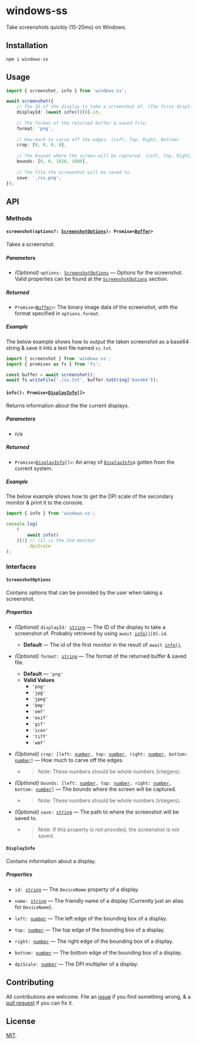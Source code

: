 # windows-ss

Take screenshots quickly (15-20ms) on Windows.



## Installation

`npm i windows-ss`



## Usage

```ts
import { screenshot, info } from 'windows-ss';

await screenshot({
    // The ID of the display to take a screenshot of. (The first display in this case)
    displayId: (await info())[0].id,
    
    // The format of the returned buffer & saved file.
    format: 'png',
    
    // How much to carve off the edges. (Left, Top, Right, Bottom)
    crop: [0, 0, 0, 0],
    
    // The bounds where the screen will be captured. (Left, Top, Right, Bottom)
    bounds: [0, 0, 1920, 1080],
    
    // The file the screenshot will be saved to.
    save: './ss.png', 
});
```



## API

### Methods

#### `screenshot(options?: `[`ScreenshotOptions`](#screenshotoptions)`): Promise<`[`Buffer`](https://nodejs.org/api/buffer.html)`>`

Takes a screenshot.

##### Parameters

* *(Optional)*  `options: `[`ScreenshotOptions`](#screenshotoptions) — Options for the screenshot. Valid properties can be found at the [`ScreenshotOptions`](#screenshotoptions) section.

##### Returned

* `Promise<`[`Buffer`](https://nodejs.org/api/buffer.html)`>`: The binary image data of the screenshot, with the format specified in `options.format`.

##### Example

The below example shows how to output the taken screenshot as a base64 string & save it into a text file named `ss.txt`.

```ts
import { screenshot } from 'windows-ss';
import { promises as fs } from 'fs';

const buffer = await screenshot();
await fs.writeFile('./ss.txt', buffer.toString('base64'));
```



#### `info(): Promise<`[`DisplayInfo`](#displayinfo)`[]>`

Returns information about the the current displays.

##### Parameters

* n/a

##### Returned

* `Promise<`[`DisplayInfo`](#displayinfo)`[]>`: An array of [`DisplayInfo`](#displayinfo)s gotten from the current system.

##### Example

The below example shows how to get the DPI scale of the secondary monitor & print it to the console.

```ts
import { info } from 'windows-ss';

console.log(
    (
        await info()
    )[1] // [1] is the 2nd monitor
    	.dpiScale
);
```



### Interfaces

#### `ScreenshotOptions`

Contains options that can be provided by the user when taking a screenshot.

##### Properties

*  *(Optional)*  `displayId: `[`string`](https://developer.mozilla.org/en-US/docs/Web/JavaScript/Reference/Global_Objects/String) — The ID of the display to take a screenshot of. Probably retrieved by using `await `[`info()`](#info)`[0].id`.
   
   *  **Default** — The id of the first monitor in the result of `await `[`info()`](#info).
   
*  *(Optional)*  `format: `[`string`](https://developer.mozilla.org/en-US/docs/Web/JavaScript/Reference/Global_Objects/String) — The format of the returned buffer & saved file.
   
   *  **Default** — `'png'`
   *  **Valid Values**
      *  `'png'`
      *  `'jpg' `
      *  `'jpeg'`
      *  `'bmp' `
      *  `'emf' `
      *  `'exif'`
      *  `'gif'`
      *  `'icon'`
      *  `'tiff'`
      *  `'wmf'`
   
* *(Optional)*  `crop: [left: `[`number`](https://developer.mozilla.org/en-US/docs/Web/JavaScript/Reference/Global_Objects/Number)`, top: `[`number`](https://developer.mozilla.org/en-US/docs/Web/JavaScript/Reference/Global_Objects/Number)`, right: `[`number`](https://developer.mozilla.org/en-US/docs/Web/JavaScript/Reference/Global_Objects/Number)`, bottom: `[`number`](https://developer.mozilla.org/en-US/docs/Web/JavaScript/Reference/Global_Objects/Number)`]` — How much to carve off the edges.

  *  > Note: These numbers should be whole numbers (integers).

* *(Optional)*  `bounds: [left: `[`number`](https://developer.mozilla.org/en-US/docs/Web/JavaScript/Reference/Global_Objects/Number)`, top: `[`number`](https://developer.mozilla.org/en-US/docs/Web/JavaScript/Reference/Global_Objects/Number)`, right: `[`number`](https://developer.mozilla.org/en-US/docs/Web/JavaScript/Reference/Global_Objects/Number)`, bottom: `[`number`](https://developer.mozilla.org/en-US/docs/Web/JavaScript/Reference/Global_Objects/Number)`]` — The bounds where the screen will be captured.

  * > Note: These numbers should be whole numbers (integers).

* *(Optional)* `save: `[`string`](https://developer.mozilla.org/en-US/docs/Web/JavaScript/Reference/Global_Objects/String) — The path to where the screenshot will be saved to.

  * > Note: If this property is not provided, the screenshot is not saved.



#### `DisplayInfo`

Contains information about a display.

##### Properties

* `id: `[`string`](https://developer.mozilla.org/en-US/docs/Web/JavaScript/Reference/Global_Objects/String) — The `DeviceName` property of a display.

* `name: `[`string`](https://developer.mozilla.org/en-US/docs/Web/JavaScript/Reference/Global_Objects/String) — The friendly name of a display (Currently just an alias for `DeviceName`).

* `left: `[`number`](https://developer.mozilla.org/en-US/docs/Web/JavaScript/Reference/Global_Objects/Number) — The left edge of the bounding box of a display.

* `top: `[`number`](https://developer.mozilla.org/en-US/docs/Web/JavaScript/Reference/Global_Objects/Number) — The top edge of the bounding box of a display.

* `right: `[`number`](https://developer.mozilla.org/en-US/docs/Web/JavaScript/Reference/Global_Objects/Number) — The right edge of the bounding box of a display.

* `bottom: `[`number`](https://developer.mozilla.org/en-US/docs/Web/JavaScript/Reference/Global_Objects/Number) — The bottom edge of the bounding box of a display.

* `dpiScale: `[`number`](https://developer.mozilla.org/en-US/docs/Web/JavaScript/Reference/Global_Objects/Number) — The DPI multiplier of a display.



## Contributing

All contributions are welcome. File an [issue](https://github.com/sxxov/windows-ss/issues) if you find something wrong, & a [pull request](https://github.com/sxxov/windows-ss/pulls) if you can fix it.



## License

[MIT](https://opensource.org/licenses/MIT).

